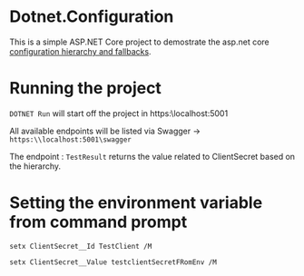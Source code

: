 # Dotnet.Configuration

This is a simple ASP.NET Core project to demostrate the asp.net core [configuration hierarchy and fallbacks](https://docs.microsoft.com/en-us/aspnet/core/fundamentals/configuration/?view=aspnetcore-5.0#json-configuration-provider).

# Running the project 

``` DOTNET Run ``` will start off the project in https:\\localhost:5001

All available endpoints will be listed via Swagger -> ```https:\\localhost:5001\swagger```

The endpoint : ```TestResult``` returns the value related to ClientSecret based on the hierarchy.

#  Setting the environment variable from command prompt

```setx ClientSecret__Id TestClient /M```

```setx ClientSecret__Value testclientSecretFRomEnv /M```
